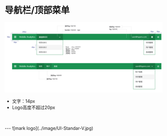 # 导航栏/顶部菜单

![Alt text](../image/UI-Standar-LUXURY-21-1.jpg)

* 文字：14px
* Logo高度不超过20px

<br>
<br>
---
![mark logo](../image/UI-Standar-V.jpg)

